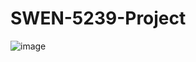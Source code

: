 # SWEN-5239-Project
![image](https://github.com/user-attachments/assets/9818c1e2-d9fd-4853-a8e4-b8a3bb100149)
